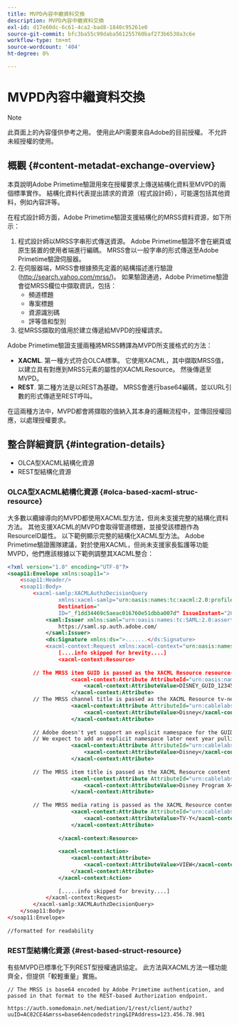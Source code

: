 ```yaml
---
title: MVPD內容中繼資料交換
description: MVPD內容中繼資料交換
exl-id: d17e60dc-6c61-4ca2-bad8-1840c95261e0
source-git-commit: bfc3ba55c99daba561255760baf273b6538a3c6e
workflow-type: tm+mt
source-wordcount: '404'
ht-degree: 0%

---
```


# MVPD內容中繼資料交換

>[!NOTE]
>
>此頁面上的內容僅供參考之用。 使用此API需要來自Adobe的目前授權。 不允許未經授權的使用。

## 概觀 {#content-metadat-exchange-overview}

本頁說明Adobe Primetime驗證用來在授權要求上傳送結構化資料至MVPD的兩個標準實作。  結構化資料代表提出請求的資源（程式設計師），可能還包括其他資料，例如內容評等。

在程式設計師方面，Adobe Primetime驗證支援結構化的MRSS資料資源，如下所示：

1. 程式設計師以MRSS字串形式傳送資源。 Adobe Primetime驗證不會在網頁或原生裝置的使用者端進行編碼。 MRSS會以一般字串的形式傳送至Adobe Primetime驗證伺服器。
1. 在伺服器端，MRSS會根據預先定義的結構描述進行驗證(http://search.yahoo.com/mrss/)。  如果驗證通過，Adobe Primetime驗證會從MRSS欄位中擷取資訊，包括：
   * 頻道標題
   * 專案標題
   * 資源識別碼
   * 評等值和型別
1. 從MRSS擷取的值用於建立傳遞給MVPD的授權請求。

Adobe Primetime驗證支援兩種將MRSS轉譯為MVPD所支援格式的方法：

* **XACML**.  第一種方式符合OLCA標準。  它使用XACML，其中擷取MRSS值，以建立具有對應到MRSS元素的屬性的XACMLResource。  然後傳遞至MVPD。
* **REST**.  第二種方法是以REST為基礎。  MRSS會進行base64編碼，並以URL引數的形式傳遞至REST呼叫。

在這兩種方法中，MVPD都會將擷取的值納入其本身的邏輯流程中，並傳回授權回應，以處理授權要求。

## 整合詳細資訊 {#integration-details}

* OLCA型XACML結構化資源
* REST型結構化資源

### OLCA型XACML結構化資源 {#olca-based-xacml-struc-resource}

大多數以纜線導向的MVPD都使用XACML型方法，但尚未支援完整的結構化資料方法。  其他支援XACML的MVPD會取得管道標題，並接受該標題作為ResourceID屬性。 以下範例顯示完整的結構化XACML型方法。 Adobe Primetime驗證團隊建議，對於使用XACML，但尚未支援家長監護等功能MVPD，他們應該根據以下範例調整其XACML整合：

```XML
<?xml version="1.0" encoding="UTF-8"?>
<soap11:Envelope xmlns:soap11=">
    <soap11:Header/>
    <soap11:Body>
        <xacml-samlp:XACMLAuthzDecisionQuery
                xmlns:xacml-samlp="urn:oasis:names:tc:xacml:2.0:profile:saml2.0:v2:schema:protocol"
                Destination="
                ID="_f1dd34469c5aeac016760e51dbba007d" IssueInstant="2012-06-26T16:30:24.879Z" Version="2.0">
            <saml:Issuer xmlns:saml="urn:oasis:names:tc:SAML:2.0:assertion">
                https://saml.sp.auth.adobe.com/
            </saml:Issuer>
            <ds:Signature xmlns:ds=">.......</ds:Signature>
            <xacml-context:Request xmlns:xacml-context="urn:oasis:names:tc:xacml:2.0:context:schema:os">
                [....info skipped for brevity....]
                <xacml-context:Resource>
 
        // The MRSS item GUID is passed as the XACML Resource resource-id
                    <xacml-context:Attribute AttributeId="urn:oasis:names:tc:xacml:1.0:resource:resource-id">
                        <xacml-context:AttributeValue>DISNEY_GUID_12345</xacml-context:AttributeValue>
                    </xacml-context:Attribute>
        // The MRSS channel title is passed as the XACML Resource tv-network
                    <xacml-context:Attribute AttributeId="urn:cablelabs:ocla:1.0:attribute:content:tv-network">
                        <xacml-context:AttributeValue>Disney</xacml-context:AttributeValue>
                    </xacml-context:Attribute>
 
        // Adobe doesn't yet support an explicit namespace for the GUID, so we reuse the channel title as the GUID.  
        // We expect to add an explicit namespace later next year pulling it from the GUID scheme attribute.
                    <xacml-context:Attribute AttributeId="urn:cablelabs:ocla:1.0:attribute:content:id:namespace">
                        <xacml-context:AttributeValue>Disney</xacml-context:AttributeValue>
                    </xacml-context:Attribute>
 
        // The MRSS item title is passed as the XACML Resource content title
                    <xacml-context:Attribute AttributeId="urn:cablelabs:ocla:1.0:attribute:content:title">
                        <xacml-context:AttributeValue>Disney Program X</xacml-context:AttributeValue>
                    </xacml-context:Attribute>
 
        // The MRSS media rating is passed as the XACML Resource content rating 
                    <xacml-context:Attribute AttributeId="urn:cablelabs:ocla:1.0:attribute:content:rating:vchip">
                        <xacml-context:AttributeValue>TV-Y</xacml-context:AttributeValue>
                    </xacml-context:Attribute>
 
                </xacml-context:Resource>
 
                <xacml-context:Action>
                    <xacml-context:Attribute>
                        <xacml-context:AttributeValue>VIEW</xacml-context:AttributeValue>
                    </xacml-context:Attribute>
                </xacml-context:Action>
 
                [.....info skipped for brevity....]
            </xacml-context:Request>
        </xacml-samlp:XACMLAuthzDecisionQuery>
    </soap11:Body>
</soap11:Envelope>
 
//formatted for readability
```

### REST型結構化資源 {#rest-based-struct-resource}

有些MVPD已標準化下列REST型授權通訊協定。 此方法與XACML方法一樣功能齊全，但提供「較輕重量」實施。

`// The MRSS is base64 encoded by Adobe Primetime authentication, and passed in that format to the REST-based Authorization endpoint.`

`https://auth.somedomain.net/mediation/1/rest/client/authz?uuID=AC82CE4&mrss=base64encodedstring&IPAddress=123.456.78.901`

<!--
>[!RELATEDINFORMATION]
>* [User Metadata Exchange](/help/authentication/mvpd-user-metadata-exchng.md)
>* [Logout](/help/authentication/usecase-mvpd-logout.md)
>* [Programmer Integration Guide: Identifying Protected Resources](/help/authentication/identify-protected-resources.md)
>* [Programmer Integration Guide: User Metadata Exchange](/help/authentication/user-metadata.md)
-->
